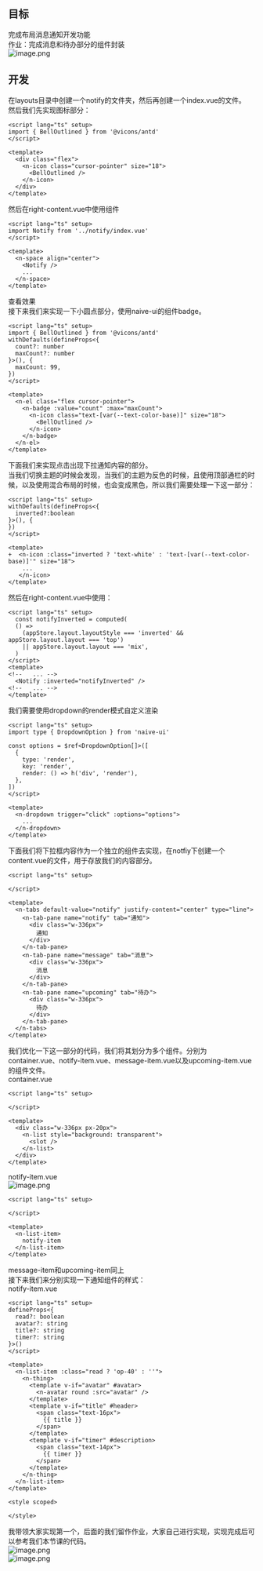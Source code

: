 <a name="vQWrT"></a>
## 目标
完成布局消息通知开发功能<br />作业：完成消息和待办部分的组件封装<br />![image.png](https://cdn.nlark.com/yuque/0/2022/png/10377041/1670136373143-0abd94cc-0bf7-4875-834f-d28d1bb8256d.png#averageHue=%233e3f42&clientId=ucaa923d9-4c77-4&from=paste&height=692&id=ub62ff95f&name=image.png&originHeight=692&originWidth=750&originalType=binary&ratio=1&rotation=0&showTitle=false&size=56736&status=done&style=none&taskId=ue69743e5-0d18-4496-800f-0e22a9370ac&title=&width=750)
<a name="iVIMt"></a>
## 开发
在layouts目录中创建一个notify的文件夹，然后再创建一个index.vue的文件。<br />然后我们先实现图标部分：
```vue
<script lang="ts" setup>
import { BellOutlined } from '@vicons/antd'
</script>

<template>
  <div class="flex">
    <n-icon class="cursor-pointer" size="18">
      <BellOutlined />
    </n-icon>
  </div>
</template>

```
然后在right-content.vue中使用组件
```vue
<script lang="ts" setup>
import Notify from '../notify/index.vue'
</script>

<template>
  <n-space align="center">
    <Notify />
  	...
  </n-space>
</template>

```
查看效果<br />接下来我们来实现一下小圆点部分，使用naive-ui的组件badge。
```vue
<script lang="ts" setup>
import { BellOutlined } from '@vicons/antd'
withDefaults(defineProps<{
  count?: number
  maxCount?: number
}>(), {
  maxCount: 99,
})
</script>

<template>
  <n-el class="flex cursor-pointer">
    <n-badge :value="count" :max="maxCount">
      <n-icon class="text-[var(--text-color-base)]" size="18">
        <BellOutlined />
      </n-icon>
    </n-badge>
  </n-el>
</template>
```
下面我们来实现点击出现下拉通知内容的部分。<br />当我们切换主题的时候会发现，当我们的主题为反色的时候，且使用顶部通栏的时候，以及使用混合布局的时候，也会变成黑色，所以我们需要处理一下这一部分：
```vue
<script lang="ts" setup>
withDefaults(defineProps<{
  inverted?:boolean
}>(), {
})
</script>

<template>
+  <n-icon :class="inverted ? 'text-white' : 'text-[var(--text-color-base)]'" size="18">
  	...
   </n-icon>
</template>
```
然后在right-content.vue中使用：
```vue
<script lang="ts" setup>
  const notifyInverted = computed(
  () =>
    (appStore.layout.layoutStyle === 'inverted' && appStore.layout.layout === 'top')
    || appStore.layout.layout === 'mix',
  )
</script>
<template>
<!--   ... -->
  <Notify :inverted="notifyInverted" />
<!--   ... -->
</template>
```

我们需要使用dropdown的render模式自定义渲染
```vue
<script lang="ts" setup>
import type { DropdownOption } from 'naive-ui'

const options = $ref<DropdownOption[]>([
  {
    type: 'render',
    key: 'render',
    render: () => h('div', 'render'),
  },
])
</script>

<template>
  <n-dropdown trigger="click" :options="options">
    ...
  </n-dropdown>
</template>

```
下面我们将下拉框内容作为一个独立的组件去实现，在notfiy下创建一个content.vue的文件，用于存放我们的内容部分。
```vue
<script lang="ts" setup>

</script>

<template>
  <n-tabs default-value="notify" justify-content="center" type="line">
    <n-tab-pane name="notify" tab="通知">
      <div class="w-336px">
        通知
      </div>
    </n-tab-pane>
    <n-tab-pane name="message" tab="消息">
      <div class="w-336px">
        消息
      </div>
    </n-tab-pane>
    <n-tab-pane name="upcoming" tab="待办">
      <div class="w-336px">
        待办
      </div>
    </n-tab-pane>
  </n-tabs>
</template>

```
我们优化一下这一部分的代码，我们将其划分为多个组件。分别为container.vue、notify-item.vue、message-item.vue以及upcoming-item.vue的组件文件。<br />container.vue
```vue
<script lang="ts" setup>

</script>

<template>
  <div class="w-336px px-20px">
    <n-list style="background: transparent">
      <slot />
    </n-list>
  </div>
</template>
```
notify-item.vue<br />![image.png](https://cdn.nlark.com/yuque/0/2022/png/10377041/1670151451443-ea17e7d3-155a-46c9-a912-88db1ab65445.png#averageHue=%23414145&clientId=ucaa923d9-4c77-4&from=paste&height=722&id=u6c978529&name=image.png&originHeight=722&originWidth=734&originalType=binary&ratio=1&rotation=0&showTitle=false&size=56841&status=done&style=none&taskId=u67b20e8b-219e-4940-aa6a-1278dfe80d1&title=&width=734)
```vue
<script lang="ts" setup>

</script>

<template>
  <n-list-item>
    notify-item
  </n-list-item>
</template>
```
message-item和upcoming-item同上<br />接下来我们来分别实现一下通知组件的样式：<br />notify-item.vue
```vue
<script lang="ts" setup>
defineProps<{
  read?: boolean
  avatar?: string
  title?: string
  timer?: string
}>()
</script>

<template>
  <n-list-item :class="read ? 'op-40' : ''">
    <n-thing>
      <template v-if="avatar" #avatar>
        <n-avatar round :src="avatar" />
      </template>
      <template v-if="title" #header>
        <span class="text-16px">
          {{ title }}
        </span>
      </template>
      <template v-if="timer" #description>
        <span class="text-14px">
          {{ timer }}
        </span>
      </template>
    </n-thing>
  </n-list-item>
</template>

<style scoped>

</style>

```
我带领大家实现第一个，后面的我们留作作业，大家自己进行实现，实现完成后可以参考我们本节课的代码。<br />![image.png](https://cdn.nlark.com/yuque/0/2022/png/10377041/1670151465129-d8d9bc4a-f83e-440c-8031-cb55b432e278.png#averageHue=%234b4b4f&clientId=ucaa923d9-4c77-4&from=paste&height=708&id=u78eb5179&name=image.png&originHeight=708&originWidth=724&originalType=binary&ratio=1&rotation=0&showTitle=false&size=63006&status=done&style=none&taskId=u431b9ff2-347e-4908-9102-e3609964eb5&title=&width=724)<br />![image.png](https://cdn.nlark.com/yuque/0/2022/png/10377041/1670151478739-b4e84325-cd16-4b71-8889-4305dc9e8149.png#averageHue=%2348484d&clientId=ucaa923d9-4c77-4&from=paste&height=800&id=ue775cc9a&name=image.png&originHeight=800&originWidth=738&originalType=binary&ratio=1&rotation=0&showTitle=false&size=77373&status=done&style=none&taskId=u3705bbe2-397d-4c41-bfa6-a2e2c7b6621&title=&width=738)

